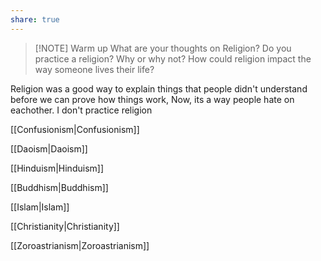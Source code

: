 ```yaml
---
share: true
---
```



> [!NOTE] Warm up
> What are your thoughts on Religion? Do you practice a religion? Why or why not? How could religion impact the way someone lives their life?


Religion was a good way to explain things that people didn't understand before we can prove how things work, Now, its a way people hate on eachother. I don't practice religion


[[Confusionism|Confusionism]]

[[Daoism|Daoism]]

[[Hinduism|Hinduism]]

[[Buddhism|Buddhism]]

[[Islam|Islam]]

[[Christianity|Christianity]]

[[Zoroastrianism|Zoroastrianism]]



